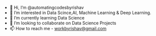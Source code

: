 - 👋 Hi, I’m @automatingcodesbyrishav
- 👀 I’m interested in Data Scince,AI, Machine Learning & Deep Learning.
- 🌱 I’m currently learning Data Science
- 💞️ I’m looking to collaborate on Data Science Projects
- 📫 How to reach me - workbyrishav@gmail.com

<!---
automatingcodesbyrishav/automatingcodesbyrishav is a ✨ special ✨ repository because its `README.md` (this file) appears on your GitHub profile.
You can click the Preview link to take a look at your changes.
--->
